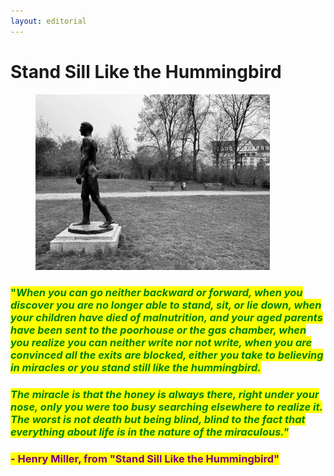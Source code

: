 ```yaml
---
layout: editorial
---
```


# Stand Sill Like the Hummingbird

<figure><img src="../../../.gitbook/assets/pexels-mia-stein-20813459.jpg" alt="" width="375"><figcaption></figcaption></figure>

### <mark style="color:green;">"</mark>_<mark style="color:green;">**When you can go neither backward or forward, when you discover you are no longer able to stand,  sit, or lie down, when your children have died of malnutrition, and your aged parents have been sent to the poorhouse or the gas chamber, when you realize you can neither write nor not write, when you are convinced all the exits are blocked, either you take to believing in miracles or you stand still like the hummingbird.**</mark>_&#x20;

### _<mark style="color:green;">**The miracle is that the honey is always there, right under your nose, only you were too busy searching elsewhere to realize it. The worst is not death but being blind, blind to the fact that everything about life is in the nature of the miraculous."**</mark>_

### <mark style="color:purple;">**- Henry Miller, from "Stand Sill Like the Hummingbird"**</mark>
